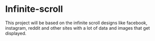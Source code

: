 # Infinite-scroll

This project will be based on the infinite scroll designs like facebook, instagram, reddit and other sites with a lot of data and images that get displayed. 
